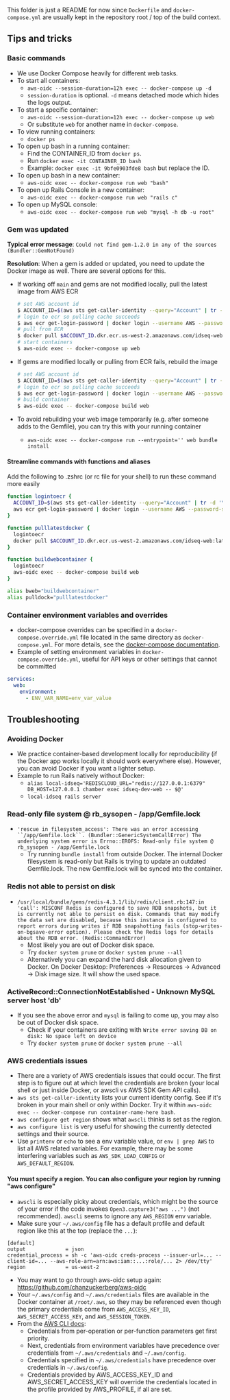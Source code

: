 This folder is just a README for now since `Dockerfile` and `docker-compose.yml` are usually kept in the repository root / top of the build context.

## Tips and tricks

### Basic commands

- We use Docker Compose heavily for different web tasks.
- To start all containers:
  - `aws-oidc --session-duration=12h exec -- docker-compose up -d`
  - `session-duration` is optional. `-d` means detached mode which hides the logs output.
- To start a specific container:
  - `aws-oidc --session-duration=12h exec -- docker-compose up web`
  - Or substitute `web` for another name in `docker-compose`.
- To view running containers:
  - `docker ps`
- To open up bash in a running container:
  - Find the CONTAINER_ID from `docker ps`.
  - Run `docker exec -it CONTAINER_ID bash`
  - Example: `docker exec -it 9bfe0903fde8 bash` but replace the ID.
- To open up bash in a new container:
  - `aws-oidc exec -- docker-compose run web "bash"`
- To open up Rails Console in a new container:
  - `aws-oidc exec -- docker-compose run web "rails c"`
- To open up MySQL console:
  - `aws-oidc exec -- docker-compose run web "mysql -h db -u root"`

### Gem was updated

**Typical error message**: `Could not find gem-1.2.0 in any of the sources (Bundler::GemNotFound)`

**Resolution**: When a gem is added or updated, you need to update the Docker image as well. There are several options for this.

- If working off `main` and gems are not modified locally, pull the latest image from AWS ECR

    ```zsh
    # set AWS account id
    $ ACCOUNT_ID=$(aws sts get-caller-identity --query="Account" | tr -d '\"')
    # login to ecr so pulling cache succeeds
    $ aws ecr get-login-password | docker login --username AWS --password-stdin $ACCOUNT_ID.dkr.ecr.us-west-2.amazonaws.com/idseq-web
    # pull from ECR
    $ docker pull $ACCOUNT_ID.dkr.ecr.us-west-2.amazonaws.com/idseq-web:latest
    # start containers
    $ aws-oidc exec -- docker-compose up web
    ```

- If gems are modified locally or pulling from ECR fails, rebuild the image

    ```zsh
    # set AWS account id
    $ ACCOUNT_ID=$(aws sts get-caller-identity --query="Account" | tr -d '\"')
    # login to ecr so pulling cache succeeds
    $ aws ecr get-login-password | docker login --username AWS --password-stdin $ACCOUNT_ID.dkr.ecr.us-west-2.amazonaws.com/idseq-web
    # build container
    $ aws-oidc exec -- docker-compose build web
    ```

- To avoid rebuilding your web image temporarily (e.g. after someone adds to the Gemfile), you can try this with your running container
  - `aws-oidc exec -- docker-compose run --entrypoint='' web bundle install`

#### Streamline commands with functions and aliases

Add the following to .zshrc (or rc file for your shell) to run these command more easily

```zsh
function logintoecr {
  ACCOUNT_ID=$(aws sts get-caller-identity --query="Account" | tr -d '\"')
  aws ecr get-login-password | docker login --username AWS --password-stdin $ACCOUNT_ID.dkr.ecr.us-west-2.amazonaws.com/idseq-web
}

function pulllatestdocker {
  logintoecr
  docker pull $ACCOUNT_ID.dkr.ecr.us-west-2.amazonaws.com/idseq-web:latest
}

function buildwebcontainer {
  logintoecr
  aws-oidc exec -- docker-compose build web
}

alias bweb="buildwebcontainer"
alias pulldock="pulllatestdocker"
```

### Container environment variables and overrides

- docker-compose overrides can be specified in a `docker-compose.override.yml` file located in the same directory as `docker-compose.yml`.  For more details, see the [docker-compose documentation](https://docs.docker.com/compose/extends/#example-use-case).
- Example of setting environment variables in `docker-compose.override.yml`, useful for API keys or other settings that cannot be committed

```yml
services:
  web:
    environment:
      - ENV_VAR_NAME=env_var_value
```

## Troubleshooting

### Avoiding Docker

- We practice container-based development locally for reproducibility (if the Docker app works locally it should work everywhere else). However, you can avoid Docker if you want a lighter setup.
- Example to run Rails natively without Docker:
  - `alias local-idseq='REDISCLOUD_URL="redis://127.0.0.1:6379" DB_HOST=127.0.0.1 chamber exec idseq-dev-web -- $@'`
  - `local-idseq rails server`

### Read-only file system @ rb_sysopen - /app/Gemfile.lock

- ` 'rescue in filesystem_access': There was an error accessing ``/app/Gemfile.lock``. (Bundler::GenericSystemCallError) The underlying system error is Errno::EROFS: Read-only file system @ rb_sysopen - /app/Gemfile.lock `
  - Try running `bundle install` from outside Docker. The internal Docker filesystem is read-only but Rails is trying to update an outdated Gemfile.lock. The new Gemfile.lock will be synced into the container.

### Redis not able to persist on disk

- `/usr/local/bundle/gems/redis-4.3.1/lib/redis/client.rb:147:in 'call': MISCONF Redis is configured to save RDB snapshots, but it is currently not able to persist on disk. Commands that may modify the data set are disabled, because this instance is configured to report errors during writes if RDB snapshotting fails (stop-writes-on-bgsave-error option). Please check the Redis logs for details about the RDB error. (Redis::CommandError)`
  - Most likely you are out of Docker disk space.
  - Try `docker system prune` or `docker system prune --all`
  - Alternatively you can expand the hard disk allocation given to Docker. On Docker Desktop: Preferences -> Resources -> Advanced -> Disk image size. It will show the used space.

### ActiveRecord::ConnectionNotEstablished - Unknown MySQL server host 'db'

- If you see the above error and `mysql` is failing to come up, you may also be out of Docker disk space.
  - Check if your containers are exiting with `Write error saving DB on disk: No space left on device`
  - Try `docker system prune` or `docker system prune --all`

### AWS credentials issues

- There are a variety of AWS credentials issues that could occur. The first step is to figure out at which level the credentials are broken (your local shell or just inside Docker, or awscli vs AWS SDK Gem API calls).
- `aws sts get-caller-identity` lists your current identity config. See if it's broken in your main shell or only within Docker. Try it within `aws-oidc exec -- docker-compose run container-name-here bash`.
- `aws configure get region` shows what `awscli` thinks is set as the region.
- `aws configure list` is very useful for showing the currently detected settings and their source.
- Use `printenv` or `echo` to see a env variable value, or `env | grep AWS` to list all AWS related variables. For example, there may be some interfering variables such as `AWS_SDK_LOAD_CONFIG` or `AWS_DEFAULT_REGION`.

#### You must specify a region. You can also configure your region by running "aws configure"

- `awscli` is especially picky about credentials, which might be the source of your error if the code invokes `Open3.capture3("aws ...")` (not recommended). `awscli` seems to ignore any `AWS_REGION` env variable.
- Make sure your `~/.aws/config` file has a default profile and default region like this at the top (replace the `...`):

```
[default]
output             = json
credential_process = sh -c 'aws-oidc creds-process --issuer-url=... --client-id=... --aws-role-arn=arn:aws:iam::...:role/... 2> /dev/tty'
region             = us-west-2
```

- You may want to go through aws-oidc setup again: https://github.com/chanzuckerberg/aws-oidc
- Your `~/.aws/config` and `~/.aws/credentials` files are available in the Docker container at `/root/.aws`, so they may be referenced even though the primary credentials come from `AWS_ACCESS_KEY_ID`, `AWS_SECRET_ACCESS_KEY`, and `AWS_SESSION_TOKEN`.
- From the [AWS CLI docs](https://docs.aws.amazon.com/cli/latest/topic/config-vars.html#id1):
  - Credentials from per-operation or per-function parameters get first priority.
  - Next, credentials from environment variables have precedence over credentials from `~/.aws/credentials` and `~/.aws/config`.
  - Credentials specified in `~/.aws/credentials` have precedence over credentials in `~/.aws/config`.
  - Credentials provided by AWS_ACCESS_KEY_ID and AWS_SECRET_ACCESS_KEY will override the credentials located in the profile provided by AWS_PROFILE, if all are set.
